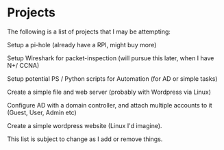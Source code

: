 # Projects

The following is a list of projects that I may be attempting:

Setup a pi-hole (already have a RPI, might buy more)

Setup Wireshark for packet-inspection (will pursue this later, when I have N+/ CCNA)

Setup potential PS / Python scripts for Automation (for AD or simple tasks)

Create a simple file and web server (probably with Wordpress via Linux)

Configure AD with a domain controller, and attach multiple accounts to it (Guest, User, Admin etc)

Create a simple wordpress website (Linux I'd imagine).


This list is subject to change as I add or remove things.
